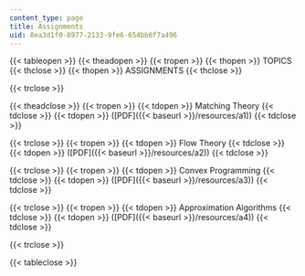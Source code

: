 ```yaml
---
content_type: page
title: Assignments
uid: 8ea3d1f0-8977-2133-9fe6-654bb6f7a496
---
```


{{< tableopen >}}
{{< theadopen >}}
{{< tropen >}}
{{< thopen >}}
TOPICS
{{< thclose >}}
{{< thopen >}}
ASSIGNMENTS
{{< thclose >}}

{{< trclose >}}

{{< theadclose >}}
{{< tropen >}}
{{< tdopen >}}
Matching Theory
{{< tdclose >}}
{{< tdopen >}}
([PDF]({{< baseurl >}}/resources/a1))
{{< tdclose >}}

{{< trclose >}}
{{< tropen >}}
{{< tdopen >}}
Flow Theory
{{< tdclose >}}
{{< tdopen >}}
([PDF]({{< baseurl >}}/resources/a2))
{{< tdclose >}}

{{< trclose >}}
{{< tropen >}}
{{< tdopen >}}
Convex Programming
{{< tdclose >}}
{{< tdopen >}}
([PDF]({{< baseurl >}}/resources/a3))
{{< tdclose >}}

{{< trclose >}}
{{< tropen >}}
{{< tdopen >}}
Approximation Algorithms
{{< tdclose >}}
{{< tdopen >}}
([PDF]({{< baseurl >}}/resources/a4))
{{< tdclose >}}

{{< trclose >}}

{{< tableclose >}}